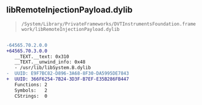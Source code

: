 ## libRemoteInjectionPayload.dylib

> `/System/Library/PrivateFrameworks/DVTInstrumentsFoundation.framework/libRemoteInjectionPayload.dylib`

```diff

-64565.70.2.0.0
+64565.70.3.0.0
   __TEXT.__text: 0x310
   __TEXT.__unwind_info: 0x48
   - /usr/lib/libSystem.B.dylib
-  UUID: E9F7BC82-D896-3A68-8F30-DA5995DE7843
+  UUID: 366F6254-7B24-3D3F-B7EF-E35B286FB447
   Functions: 2
   Symbols:   2
   CStrings:  0

```

